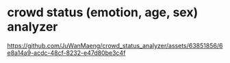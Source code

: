 ﻿# crowd status (emotion, age, sex) analyzer



https://github.com/JuWanMaeng/crowd_status_analyzer/assets/63851856/6e8a14a9-acdc-48cf-8232-e47d80be3c4f

# 

